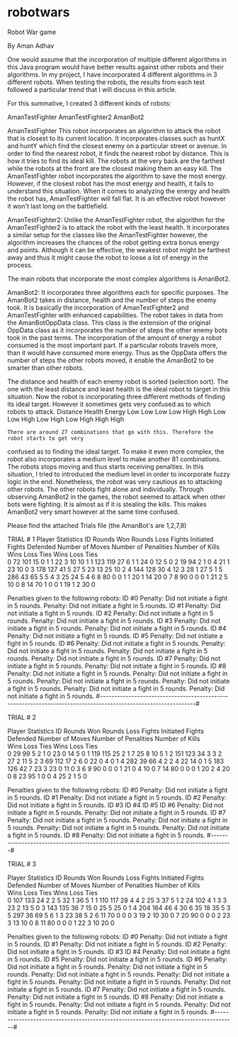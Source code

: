 # robotwars

Robot War game

By Aman Adhav

One would assume that the incorporation of multiple different algorithms in this Java program would have better results against other robots and their algorithms. In my project, I have incorporated 4 different algorithms in 3 different robots. When testing the robots, the results from each test followed a particular trend that I will discuss in this article.

For this summative, I created 3 different kinds of robots:

AmanTestFighter
AmanTestFighter2
AmanBot2

AmanTestFighter
This robot incorporates an algorithm to attack the robot that is closest to its current location.
It incorporates classes such as huntX and huntY which find the closest enemy on a particular street or avenue. In order to find the nearest robot, it finds the nearest robot by distance. This is how it tries to find its ideal kill. The robots at the very back are the farthest while the robots at the front are the closest making them an easy kill. The AmanTestFighter robot incorporates the algorithm to save the most energy. However, if the closest robot has the most energy and health, it fails to understand this situation. When it comes to analyzing the energy and health the robot has, AmanTestFighter will fall flat. It is an effective robot however it won't last long on the battlefield.

AmanTestFighter2:
Unlike the AmanTestFighter robot, the algorithm for the AmanTestFighter2 is to attack the robot with the least health. It incorporates a similar setup for the classes like the AmanTestFighter however, the algorithm increases the chances of the robot getting extra bonus energy and points.
Although it can be effective, the weakest robot might be farthest away and thus it might cause the robot to loose a lot of energy in the process.

The main robots that incorporate the most complex algorithms is AmanBot2.

AmanBot2:
It incorporates three algorithms each for specific purposes. The AmanBot2 takes in distance, health and the number of steps the enemy took. It is basically the incorporation of AmanTestFighter2 and AmanTestFighter with enhanced capabilities. The robot takes in data from the AmanBotOppData class. This class is the extension of the original OppData class as it incorporates the number of steps the other enemy bots took in the past terms. The incorporation
of the amount of energy a robot consumed is the most important part. If a particular robots travels more, than it would have consumed more energy. Thus as the OppData offers the number of steps the other robots moved, it enable the AmanBot2 to be smarter than other robots.

The distance and health of each enemy robot is sorted (selection sort). The one with the least distance and least health is the ideal robot to target in this situation. Now the robot is incorporating three different methods of finding its ideal target. However it sometimes gets very confused as to which robots to attack.
Distance
Health
Energy
Low
Low
Low
Low
High
High
Low
Low
High
Low
High
Low
High
High
High
	
	There are around 27 combinations that go with this. Therefore the robot starts to get very
confused as to finding the ideal target. To make it even more complex, the robot also incorporates a medium level to make another 81 combinations. The robots stops moving and thus starts receiving penalties. In this situation, I tried to introduced the medium level in order to incorporate fuzzy logic in the end. Nonetheless, the robot was very cautious as to attacking other robots. The other robots fight alone and individually. Through observing AmanBot2 in the games, the robot seemed to attack when other bots were fighting. It is almost as if it is stealing the kills. This makes AmanBot2 very smart however at the same time confused.

Please find the attached Trials file (the AmanBot's are 1,2,7,8)

TRIAL # 1
Player Statistics
ID   Rounds Won     Rounds Loss    Fights Initiated    Fights Defended     Number of Moves     Number of Penalities     Number of Kills     
                                   Wins  Loss  Ties    Wins  Loss  Ties  
  0     72            101           15     0     1      1    22     3               10                  10                   1
  1    123            119           27     6     1      1    24     0               12                   5                   0
  2     19             94            2     1     0      4    21     1               23                  10                   0
  3    178            127           41     5    27      5    23    13               25                  10                   2
  4    144            128           30     4    12      3    28     1               27                   5                   1
  5    286             43           65     5     5      4     3    25               24                   5                   4
  6      8             80            0     0     1      1    20     1               14                  20                   0
  7      8             90            0     0     0      1    21     2                5                  10                   0
  8     14             70            1     0     0      1    19     1                2                  30                   0

Penalties given to the following robots:
ID #0
	Penalty: Did not initiate a fight in 5 rounds.
	Penalty: Did not initiate a fight in 5 rounds.
ID #1
	Penalty: Did not initiate a fight in 5 rounds.
ID #2
	Penalty: Did not initiate a fight in 5 rounds.
	Penalty: Did not initiate a fight in 5 rounds.
ID #3
	Penalty: Did not initiate a fight in 5 rounds.
	Penalty: Did not initiate a fight in 5 rounds.
ID #4
	Penalty: Did not initiate a fight in 5 rounds.
ID #5
	Penalty: Did not initiate a fight in 5 rounds.
ID #6
	Penalty: Did not initiate a fight in 5 rounds.
	Penalty: Did not initiate a fight in 5 rounds.
	Penalty: Did not initiate a fight in 5 rounds.
	Penalty: Did not initiate a fight in 5 rounds.
ID #7
	Penalty: Did not initiate a fight in 5 rounds.
	Penalty: Did not initiate a fight in 5 rounds.
ID #8
	Penalty: Did not initiate a fight in 5 rounds.
	Penalty: Did not initiate a fight in 5 rounds.
	Penalty: Did not initiate a fight in 5 rounds.
	Penalty: Did not initiate a fight in 5 rounds.
	Penalty: Did not initiate a fight in 5 rounds.
	Penalty: Did not initiate a fight in 5 rounds.
#---------------------------------------------------------------------------------------------------------------#

TRIAL # 2

Player Statistics
ID   Rounds Won     Rounds Loss    Fights Initiated    Fights Defended     Number of Moves     Number of Penalities     Number of Kills     
                                   Wins  Loss  Ties    Wins  Loss  Ties  
  0     29             99            5     2     1      0    23     0               14                   5                   0
  1    119            115           25     2     1      7    25     8               10                   5                   1
  2    151            123           34     3     3      2    27     2               11                   5                   2
  3     69            112           17     2     6      0    22     0                4                   0                   1
  4    282             39           66     4     2      2     4    22               14                   0                   1
  5    183            126           42     7    23      3    23     0               11                   0                   3
  6      9             90            0     0     0      1    21     0                4                  10                   0
  7     14             80            0     0     0      1    20     2                4                  20                   0
  8     23             95            1     0     0      4    25     2                1                   5                   0

Penalties given to the following robots:
ID #0
	Penalty: Did not initiate a fight in 5 rounds.
ID #1
	Penalty: Did not initiate a fight in 5 rounds.
ID #2
	Penalty: Did not initiate a fight in 5 rounds.
ID #3
ID #4
ID #5
ID #6
	Penalty: Did not initiate a fight in 5 rounds.
	Penalty: Did not initiate a fight in 5 rounds.
ID #7
	Penalty: Did not initiate a fight in 5 rounds.
	Penalty: Did not initiate a fight in 5 rounds.
	Penalty: Did not initiate a fight in 5 rounds.
	Penalty: Did not initiate a fight in 5 rounds.
ID #8
	Penalty: Did not initiate a fight in 5 rounds.
#-------------------------------------------------------------------------------------#

TRIAL # 3

Player Statistics
ID   Rounds Won     Rounds Loss    Fights Initiated    Fights Defended     Number of Moves     Number of Penalities     Number of Kills     
                                   Wins  Loss  Ties    Wins  Loss  Ties  
  0    107            133           24     2     2      5    32     1               36                   5                   1
  1    110            117           28     4     4      2    25     3               37                   5                   1
  2     24            102            4     1     3      3    23     2               13                   5                   0
  3    143            135           36     7    15      0    25     5               25                   0                   1
  4    204            164           46     4    30      6    35    18               35                   5                   3
  5    297             36           69     5     6      1     3    23               38                   5                   2
  6     11             70            0     0     0      3    19     2               10                  30                   0
  7     20             90            0     0     0      2    23     3               13                  10                   0
  8     11             80            0     0     0      1    22     3               10                  20                   0

Penalties given to the following robots:
ID #0
	Penalty: Did not initiate a fight in 5 rounds.
ID #1
	Penalty: Did not initiate a fight in 5 rounds.
ID #2
	Penalty: Did not initiate a fight in 5 rounds.
ID #3
ID #4
	Penalty: Did not initiate a fight in 5 rounds.
ID #5
	Penalty: Did not initiate a fight in 5 rounds.
ID #6
	Penalty: Did not initiate a fight in 5 rounds.
	Penalty: Did not initiate a fight in 5 rounds.
	Penalty: Did not initiate a fight in 5 rounds.
	Penalty: Did not initiate a fight in 5 rounds.
	Penalty: Did not initiate a fight in 5 rounds.
	Penalty: Did not initiate a fight in 5 rounds.
ID #7
	Penalty: Did not initiate a fight in 5 rounds.
	Penalty: Did not initiate a fight in 5 rounds.
ID #8
	Penalty: Did not initiate a fight in 5 rounds.
	Penalty: Did not initiate a fight in 5 rounds.
	Penalty: Did not initiate a fight in 5 rounds.
	Penalty: Did not initiate a fight in 5 rounds.
#-------------------------------------------------------------------------------------#
